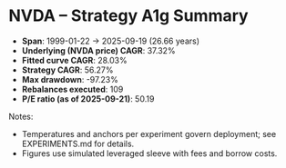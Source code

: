 # NVDA – Strategy A1g Summary

- **Span**: 1999-01-22 → 2025-09-19 (26.66 years)
- **Underlying (NVDA price) CAGR**: 37.32%
- **Fitted curve CAGR**: 28.03%
- **Strategy CAGR**: 56.27%
- **Max drawdown**: -97.23%
- **Rebalances executed**: 109
- **P/E ratio (as of 2025-09-21)**: 50.19

Notes:

- Temperatures and anchors per experiment govern deployment; see EXPERIMENTS.md for details.
- Figures use simulated leveraged sleeve with fees and borrow costs.

